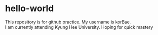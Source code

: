 # hello-world
 This repository is for github practice.
 My username is korBae.  
 I am currently attending Kyung Hee University.
 Hoping for quick mastery
